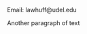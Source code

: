
<HMTL>
    <head>
        <title>Portfolio</title>
    </head>
    <body>
        <p> Email: lawhuff@udel.edu</p>
        <p>Another paragraph of text</p>
    </body>
</html>
